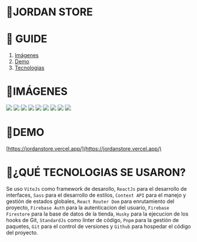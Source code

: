 # **📂JORDAN STORE**

# **📑 GUIDE**

<ol>
     <li><a href="#imágenes">Imágenes</a></li>
     <li><a href="#demo">Demo</a></li>
     <li><a href="#qué-tecnologias-se-usaron">Tecnologias</a></li>
</ol>

# **📸IMÁGENES**
![](https://res.cloudinary.com/dos3i5jqy/image/upload/v1679166047/layers/jordanstore/jordan1_hbthj3.jpg)
![](https://res.cloudinary.com/dos3i5jqy/image/upload/v1679166046/layers/jordanstore/jordan2_rl15k6.jpg)
![](https://res.cloudinary.com/dos3i5jqy/image/upload/v1679166046/layers/jordanstore/jordan3_ldcluo.jpg)
![](https://res.cloudinary.com/dos3i5jqy/image/upload/v1679166046/layers/jordanstore/jordan4_oxizut.jpg)
![](https://res.cloudinary.com/dos3i5jqy/image/upload/v1679166046/layers/jordanstore/jordan5_doehdi.jpg)
![](https://res.cloudinary.com/dos3i5jqy/image/upload/v1679166046/layers/jordanstore/jordan6_w1d3xo.jpg)
![](https://res.cloudinary.com/dos3i5jqy/image/upload/v1679166046/layers/jordanstore/jordan7_ivvzev.jpg)
![](https://res.cloudinary.com/dos3i5jqy/image/upload/v1679166047/layers/jordanstore/jordan8_ebicl6.jpg)
![](https://res.cloudinary.com/dos3i5jqy/image/upload/v1679166047/layers/jordanstore/jordan9_aze42r.jpg)

# **🚀DEMO**
[https://jordanstore.vercel.app/](https://jordanstore.vercel.app/)

# **💬¿QUÉ TECNOLOGIAS SE USARON?**

Se uso `ViteJs` como framework de desarollo, `ReactJs` para el desarrollo de interfaces, `Sass` para el desarrollo de estilos, `Context API` para el manejo y gestión de estados globales, `React Router Dom` para enrutamiento del proyecto, `Firebase Auth` para la autenticacion del usuario, `Firebase Firestore` para la base de datos de la tienda, `Husky` para la ejecucion de los hooks de Git, `StandardJs` como linter de código, 
`Pnpm` para la gestión de paquetes, `Git` para el control de versiones y `Github` para hospedar el código del proyecto.
